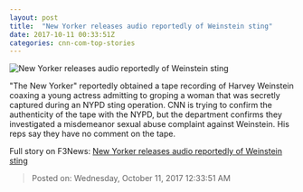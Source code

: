 ```yaml
---
layout: post
title:  "New Yorker releases audio reportedly of Weinstein sting"
date: 2017-10-11 00:33:51Z
categories: cnn-com-top-stories
---
```


![New Yorker releases audio reportedly of Weinstein sting](http://i2.cdn.cnn.com/cnnnext/dam/assets/171009152759-01-harvey-weinstein-1009-super-tease.jpg)

"The New Yorker" reportedly obtained a tape recording of Harvey Weinstein coaxing a young actress admitting to groping a woman that was secretly captured during an NYPD sting operation. CNN is trying to confirm the authenticity of the tape with the NYPD, but the department confirms they investigated a misdemeanor sexual abuse complaint against Weinstein. His reps say they have no comment on the tape.


Full story on F3News: [New Yorker releases audio reportedly of Weinstein sting](http://www.f3nws.com/n/zeqmTH)

> Posted on: Wednesday, October 11, 2017 12:33:51 AM
